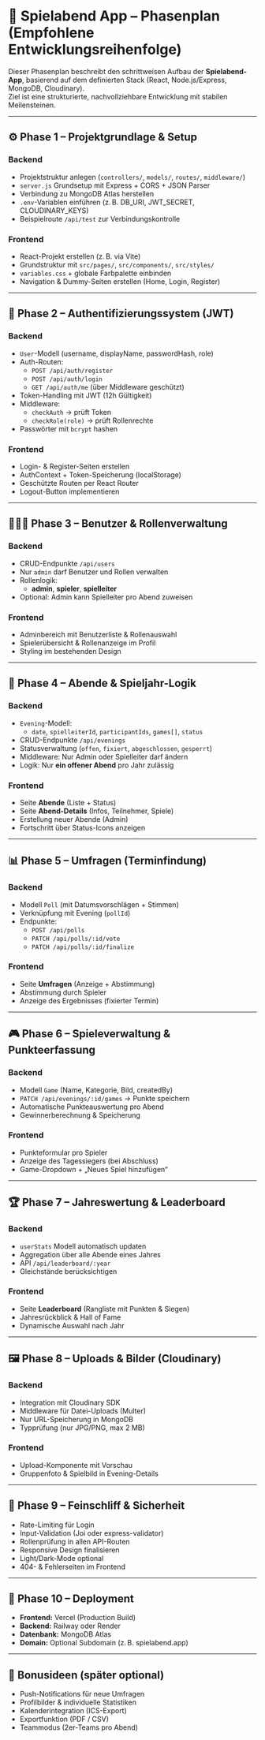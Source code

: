 # 🧩 Spielabend App – Phasenplan (Empfohlene Entwicklungsreihenfolge)

Dieser Phasenplan beschreibt den schrittweisen Aufbau der **Spielabend-App**, basierend auf dem definierten Stack (React, Node.js/Express, MongoDB, Cloudinary).  
Ziel ist eine strukturierte, nachvollziehbare Entwicklung mit stabilen Meilensteinen.

---

## ⚙️ Phase 1 – Projektgrundlage & Setup

### Backend
- Projektstruktur anlegen (`controllers/`, `models/`, `routes/`, `middleware/`)
- `server.js` Grundsetup mit Express + CORS + JSON Parser
- Verbindung zu MongoDB Atlas herstellen
- `.env`-Variablen einführen (z. B. DB_URI, JWT_SECRET, CLOUDINARY_KEYS)
- Beispielroute `/api/test` zur Verbindungskontrolle

### Frontend
- React-Projekt erstellen (z. B. via Vite)
- Grundstruktur mit `src/pages/`, `src/components/`, `src/styles/`
- `variables.css` + globale Farbpalette einbinden
- Navigation & Dummy-Seiten erstellen (Home, Login, Register)

---

## 🔐 Phase 2 – Authentifizierungssystem (JWT)

### Backend
- `User`-Modell (username, displayName, passwordHash, role)
- Auth-Routen:
  - `POST /api/auth/register`
  - `POST /api/auth/login`
  - `GET /api/auth/me` (über Middleware geschützt)
- Token-Handling mit JWT (12h Gültigkeit)
- Middleware:
  - `checkAuth` → prüft Token
  - `checkRole(role)` → prüft Rollenrechte
- Passwörter mit `bcrypt` hashen

### Frontend
- Login- & Register-Seiten erstellen
- AuthContext + Token-Speicherung (localStorage)
- Geschützte Routen per React Router
- Logout-Button implementieren

---

## 🧑‍🤝‍🧑 Phase 3 – Benutzer & Rollenverwaltung

### Backend
- CRUD-Endpunkte `/api/users`
- Nur `admin` darf Benutzer und Rollen verwalten
- Rollenlogik:
  - **admin**, **spieler**, **spielleiter**
- Optional: Admin kann Spielleiter pro Abend zuweisen

### Frontend
- Adminbereich mit Benutzerliste & Rollenauswahl
- Spielerübersicht & Rollenanzeige im Profil
- Styling im bestehenden Design

---

## 📅 Phase 4 – Abende & Spieljahr-Logik

### Backend
- `Evening`-Modell:
  - `date`, `spielleiterId`, `participantIds`, `games[]`, `status`
- CRUD-Endpunkte `/api/evenings`
- Statusverwaltung (`offen`, `fixiert`, `abgeschlossen`, `gesperrt`)
- Middleware: Nur Admin oder Spielleiter darf ändern
- Logik: Nur **ein offener Abend** pro Jahr zulässig

### Frontend
- Seite **Abende** (Liste + Status)
- Seite **Abend-Details** (Infos, Teilnehmer, Spiele)
- Erstellung neuer Abende (Admin)
- Fortschritt über Status-Icons anzeigen

---

## 📊 Phase 5 – Umfragen (Terminfindung)

### Backend
- Modell `Poll` (mit Datumsvorschlägen + Stimmen)
- Verknüpfung mit Evening (`pollId`)
- Endpunkte:
  - `POST /api/polls`
  - `PATCH /api/polls/:id/vote`
  - `PATCH /api/polls/:id/finalize`

### Frontend
- Seite **Umfragen** (Anzeige + Abstimmung)
- Abstimmung durch Spieler
- Anzeige des Ergebnisses (fixierter Termin)

---

## 🎮 Phase 6 – Spieleverwaltung & Punkteerfassung

### Backend
- Modell `Game` (Name, Kategorie, Bild, createdBy)
- `PATCH /api/evenings/:id/games` → Punkte speichern
- Automatische Punkteauswertung pro Abend
- Gewinnerberechnung & Speicherung

### Frontend
- Punkteformular pro Spieler
- Anzeige des Tagessiegers (bei Abschluss)
- Game-Dropdown + „Neues Spiel hinzufügen“

---

## 🏆 Phase 7 – Jahreswertung & Leaderboard

### Backend
- `userStats` Modell automatisch updaten
- Aggregation über alle Abende eines Jahres
- API `/api/leaderboard/:year`
- Gleichstände berücksichtigen

### Frontend
- Seite **Leaderboard** (Rangliste mit Punkten & Siegen)
- Jahresrückblick & Hall of Fame
- Dynamische Auswahl nach Jahr

---

## 🖼️ Phase 8 – Uploads & Bilder (Cloudinary)

### Backend
- Integration mit Cloudinary SDK
- Middleware für Datei-Uploads (Multer)
- Nur URL-Speicherung in MongoDB
- Typprüfung (nur JPG/PNG, max 2 MB)

### Frontend
- Upload-Komponente mit Vorschau
- Gruppenfoto & Spielbild in Evening-Details

---

## 🔔 Phase 9 – Feinschliff & Sicherheit

- Rate-Limiting für Login
- Input-Validation (Joi oder express-validator)
- Rollenprüfung in allen API-Routen
- Responsive Design finalisieren
- Light/Dark-Mode optional
- 404- & Fehlerseiten im Frontend

---

## 🚀 Phase 10 – Deployment

- **Frontend:** Vercel (Production Build)
- **Backend:** Railway oder Render
- **Datenbank:** MongoDB Atlas
- **Domain:** Optional Subdomain (z. B. spielabend.app)

---

## 🧾 Bonusideen (später optional)

- Push-Notifications für neue Umfragen
- Profilbilder & individuelle Statistiken
- Kalenderintegration (ICS-Export)
- Exportfunktion (PDF / CSV)
- Teammodus (2er-Teams pro Abend)

